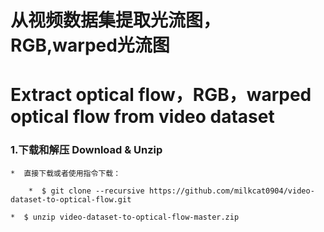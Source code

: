 从视频数据集提取光流图，RGB,warped光流图 
=
Extract optical flow，RGB，warped optical flow from video dataset
=

### 1.下载和解压 Download & Unzip
	*  直接下载或者使用指令下载：
		
		*  $ git clone --recursive https://github.com/milkcat0904/video-dataset-to-optical-flow.git
	
	*  $ unzip video-dataset-to-optical-flow-master.zip
